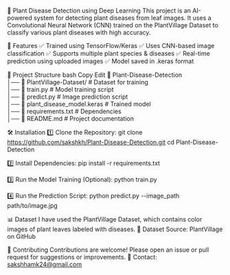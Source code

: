 🌱 Plant Disease Detection using Deep Learning
This project is an AI-powered system for detecting plant diseases from leaf images. It uses a Convolutional Neural Network (CNN) trained on the PlantVillage Dataset to classify various plant diseases with high accuracy.

📌 Features
✅ Trained using TensorFlow/Keras
✅ Uses CNN-based image classification
✅ Supports multiple plant species & diseases
✅ Real-time prediction using uploaded images
✅ Model saved in .keras format

📂 Project Structure
bash
Copy
Edit
📁 Plant-Disease-Detection  
│── 📁 PlantVillage-Dataset/   # Dataset for training  
│── 📄 train.py                # Model training script  
│── 📄 predict.py              # Image prediction script  
│── 📄 plant_disease_model.keras  # Trained model  
│── 📄 requirements.txt        # Dependencies  
│── 📄 README.md               # Project documentation 

🛠️ Installation
1️⃣ Clone the Repository:
git clone https://github.com/sakshkh/Plant-Disease-Detection.git
cd Plant-Disease-Detection

2️⃣ Install Dependencies:
pip install -r requirements.txt

3️⃣ Run the Model Training (Optional):
python train.py

4️⃣ Run the Prediction Script:
python predict.py --image_path path/to/image.jpg

📊 Dataset
I have used the PlantVillage Dataset, which contains color images of plant leaves labeled with diseases.
🔗 Dataset Source: PlantVillage on GitHub

🤝 Contributing
Contributions are welcome! Please open an issue or pull request for suggestions or improvements.
📧 Contact: sakshhamk24@gmail.com
